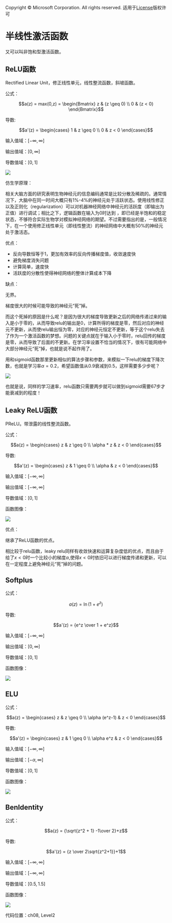 Copyright © Microsoft Corporation. All rights reserved.
  适用于[License](https://github.com/Microsoft/ai-edu/blob/master/LICENSE.md)版权许可

# 半线性激活函数

又可以叫非饱和型激活函数。

## ReLU函数 
Rectified Linear Unit，修正线性单元，线性整流函数，斜坡函数。

公式：

$$a(z) = max(0,z) = \begin{Bmatrix} 
  z & (z \geq 0) \\ 
  0 & (z < 0) 
\end{Bmatrix}$$

导数:

$$a'(z) = \begin{cases} 1 & z \geq 0 \\ 0 & z < 0 \end{cases}$$

输入值域：$[-\infty, \infty]$

输出值域：$[0,\infty]$

导数值域：$[0,1]$

<img src="..\Images\8\relu.png">

仿生学原理：

相关大脑方面的研究表明生物神经元的信息编码通常是比较分散及稀疏的。通常情况下，大脑中在同一时间大概只有1%-4%的神经元处于活跃状态。使用线性修正以及正则化（regularization）可以对机器神经网络中神经元的活跃度（即输出为正值）进行调试；相比之下，逻辑函数在输入为0时达到  ，即已经是半饱和的稳定状态，不够符合实际生物学对模拟神经网络的期望。不过需要指出的是，一般情况下，在一个使用修正线性单元（即线性整流）的神经网络中大概有50%的神经元处于激活态。

优点：

- 反向导数恒等于1，更加有效率的反向传播梯度值，收敛速度快
- 避免梯度消失问题
- 计算简单，速度快
- 活跃度的分散性使得神经网络的整体计算成本下降

缺点：

无界。

梯度很大的时候可能导致的神经元“死”掉。

而这个死掉的原因是什么呢？是因为很大的梯度导致更新之后的网络传递过来的输入是小于零的，从而导致relu的输出是0，计算所得的梯度是零，然后对应的神经元不更新，从而使relu输出恒为零，对应的神经元恒定不更新，等于这个relu失去了作为一个激活函数的梦想。问题的关键点就在于输入小于零时，relu回传的梯度是零，从而导致了后面的不更新。在学习率设置不恰当的情况下，很有可能网络中大部分神经元“死”掉，也就是说不起作用了。



用和sigmoid函数那里更新相似的算法步骤和参数，来模拟一下relu的梯度下降次数，也就是学习率$\alpha = 0.2$，希望函数值从0.9衰减到0.5，这样需要多少步呢？

<img src="..\Images\8\decay_relu.png">

也就是说，同样的学习速率，relu函数只需要两步就可以做到sigmoid需要67步才能衰减到的程度！




## Leaky ReLU函数

PReLU。带泄露的线性整流函数。

公式：

$$a(z) = \begin{cases} z & z \geq 0 \\ \alpha * z & z < 0 \end{cases}$$

导数:

$$a'(z) = \begin{cases} z & 1 \geq 0 \\ \alpha & z < 0 \end{cases}$$

输入值域：$[-\infty, \infty]$

输出值域：$[-\infty,\infty]$

导数值域：$[0,1]$

函数图像：

<img src="..\Images\8\leakyRelu.png">

优点：

继承了ReLU函数的优点。

相比较于relu函数，leaky relu同样有收敛快速和运算复杂度低的优点，而且由于给了$x<0$时一个比较小的梯度$\alpha$,使得$x<0$时依旧可以进行梯度传递和更新，可以在一定程度上避免神经元“死”掉的问题。

## Softplus

公式：

$$a(z) = \ln (1 + e^z)$$

导数:

$$a'(z) = {e^z \over 1 + e^z}$$

输入值域：$[-\infty, \infty]$

输出值域：$[0,\infty]$

导数值域：$[0,1]$

函数图像：

<img src="..\Images\8\softplus.png">

## ELU

公式：

$$a(z) = \begin{cases} z & z \geq 0 \\ \alpha (e^z-1) & z < 0 \end{cases}$$

导数:

$$a'(z) = \begin{cases} z & 1 \geq 0 \\ \alpha e^z & z < 0 \end{cases}$$

输入值域：$[-\infty, \infty]$

输出值域：$[-\alpha,\infty]$

导数值域：$[0,1]$

函数图像：

<img src="..\Images\8\elu.png">


## BenIdentity

公式：

$$a(z) = {\sqrt{z^2 + 1} -1\over 2}+z$$

导数:

$$a'(z) = {z \over 2\sqrt{z^2+1}}+1$$

输入值域：$[-\infty, \infty]$

输出值域：$[-\infty,\infty]$

导数值域：$[0.5,1.5]$

函数图像：

<img src="..\Images\8\ben.png">


代码位置：ch08, Level2
